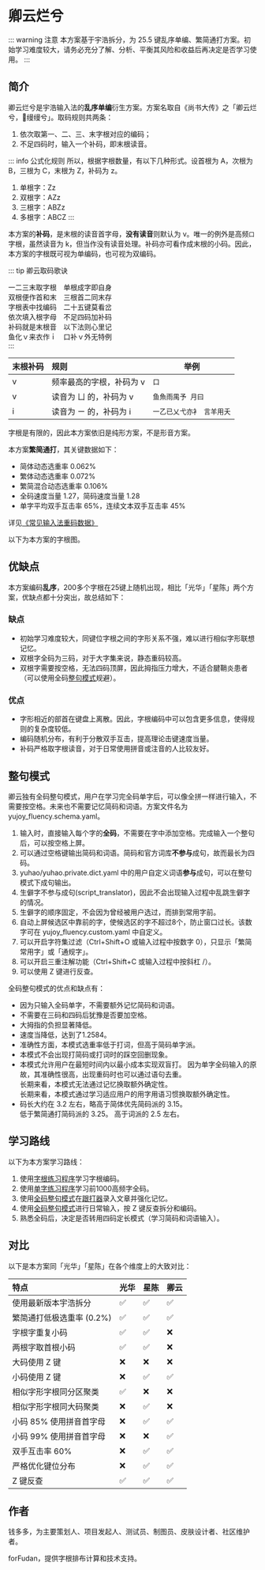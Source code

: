 # 卿云烂兮

::: warning 注意
本方案基于宇浩拆分，为 25.5 键乱序单编、繁简通打方案。初始学习难度较大，请务必充分了解、分析、平衡其风险和收益后再决定是否学习使用。
:::

## 简介

卿云烂兮是宇浩输入法的**乱序单编**衍生方案。方案名取自《尚书大传》之「卿云烂兮，𫄙缦缦兮」。取码规则共两条：

1. 依次取第一、二、三、末字根对应的编码；
2. 不足四码时，输入一个补码，即末根读音。

::: info 公式化规则
所以，根据字根数量，有以下几种形式。设首根为 A，次根为 B，三根为 C，末根为 Z，补码为 z。

1. 单根字：Zz
2. 双根字：AZz
3. 三根字：ABZz
4. 多根字：ABCZ
:::

本方案的**补码**，是末根的读音首字母，**没有读音**则默认为 v。唯一的例外是高频`口`字根，虽然读音为 k，但当作没有读音处理。补码亦可看作成末根的小码。因此，本方案的字根既可视为单编码，也可视为双编码。

::: tip 卿云取码歌诀  

一二三末取字根　单根成字即自身  
双根便作首和末　三根首二同末存  
字根表中找编码　二十五键莫看岔  
依次填入根字母　不足四码加补码  
补码就是末根音　以下法则心里记  
鱼化ｖ来衣作ｉ　口补ｖ外无特例  
:::

| 末根补码 | 规则                     | 举例                      |
| :------- | :----------------------- | ------------------------- |
| v        | 频率最高的字根，补码为 v | `口`                      |
| v        | 读音为 ㄩ 的，补码为 v   | `鱼魚雨禺予 月曰`         |
| i        | 读音为 ㄧ 的，补码为 i   | `一乙已乂弋亦衤 言羊用夭` |

字根是有限的，因此本方案依旧是纯形方案，不是形音方案。

本方案**繁简通打**，其关键数据如下：

- 简体动态选重率 0.062%
- 繁体动态选重率 0.072%
- 繁简混合动态选重率 0.106%
- 全码速度当量 1.27，简码速度当量 1.28
- 单字平均双手互击率 65%，连续文本双手互击率 45%

详见[《常见输入法重码数据》](./statistics.md)

以下为本方案的字根图。

<script setup>
import ZigenMap from "@/zigen/ZigenMap.vue"
</script>

<ZigenMap :default-scheme="'joy'" column-min-width="1.5rem" />

## 优缺点

本方案编码**乱序**，200多个字根在25键上随机出现，相比「光华」「星陈」两个方案，优缺点都十分突出，故总结如下：

### 缺点

- 初始学习难度较大，同键位字根之间的字形关系不强，难以进行相似字形联想记忆。
- 双根字全码为三码，对于大字集来说，静态重码较高。
- 双根字需要按空格，无法四码顶屏，因此拇指压力增大，不适合腱鞘炎患者（可以使用全码[整句模式](#整句模式)规避）。

### 优点

- 字形相近的部首在键盘上离散。因此，字根编码中可以包含更多信息，使得规则的复杂度较低。
- 编码随机分布，有利于分散双手互击，提高理论击键速度当量。
- 补码严格取字根读音，对于日常使用拼音或注音的人比较友好。

## 整句模式

卿云独有全码整句模式，用户在学习完全码单字后，可以像全拼一样进行输入，不需要按空格。未来也不需要记忆简码和词语。方案文件名为 yujoy_fluency.schema.yaml。

1. 输入时，直接输入每个字的**全码**，不需要在字中添加空格。完成输入一个整句后，可以按空格上屏。
2. 可以通过空格键输出简码和词语。简码和官方词库**不参与**成句，故而最长为四码。
3. yuhao/yuhao.private.dict.yaml 中的用户自定义词语**参与**成句，可以在整句模式下成句输出。
4. 生僻字不参与成句(script_translator)，因此不会出现输入过程中乱跳生僻字的情况。
5. 生僻字的顺序固定，不会因为曾经被用户选过，而排到常用字前。
6. 自动上屏候选区中靠前的字，使候选区的字不超过8个，防止窗口过长。该数字可在 yujoy_fluency.custom.yaml 中自定义。
7. 可以开启字符集过滤（Ctrl+Shift+O 或输入过程中按数字 0），只显示「繁简常用字」或「通规字」。
8. 可以开启三重注解功能（Ctrl+Shift+C 或输入过程中按斜杠 /）。
9. 可以使用 Z 键进行反查。

全码整句模式的优点和缺点有：

- 因为只输入全码单字，不需要额外记忆简码和词语。
- 不需要在三码和四码后犹豫是否要加空格。
- 大拇指的负担显著降低。
- 速度当降低，达到了1.2584。
- 准确性方面，本模式选重率低于打词，但高于简码单字派。
- 本模式不会出现打简码或打词时的踩空回删现象。
- 本模式允许用户在最短时间内以最小成本实现双盲打。
  因为单字全码输入的原故，其准确性很高，出现重码时也可以通过语句去重。  
  长期来看，本模式无法通过记忆换取额外确定性。  
  长期来看，本模式通过学习适应用户的用字用语习惯换取额外确定性。
- 码长大约在 3.2 左右，略高于简体优先简码派的 3.15。  
  低于繁简通打简码派的 3.25。 高于词派的 2.5 左右。  

## 学习路线

以下为本方案学习路线：

1. 使用[字根练习程序](../practice/root_joy.md)学习字根编码。
2. 使用[单字练习程序](../practice/char_joy.md)学习前1000高频字全码。
3. 使用[全码整句模式](#整句模式)在[跟打器](http://yupad.pages.dev/)录入文章并强化记忆。
4. 使用[全码整句模式](#整句模式)进行日常输入，按 Z 键反查拆分和编码。
5. 熟悉全码后，决定是否转用四码定长模式（学习简码和词语输入）。

## 对比

以下是本方案同「光华」「星陈」在各个维度上的大致对比：

| 特点                      | 光华 | 星陈 | 卿云 |
| :------------------------ | :--- | :--- | :--- |
| 使用最新版本宇浩拆分      | ✅    | ✅    | ✅    |
| 繁简通打低极选重率 (0.2%) | ✅    | ✅    | ✅    |
| 字根字重复小码            | ✅    | ✅    | ❌    |
| 两根字取首根小码          | ✅    | ✅    | ❌    |
| 大码使用 Z 键             | ❌    | ❌    | ❌    |
| 小码使用 Z 键             | ❌    | ✅    | ✅    |
| 相似字形字根同分区聚类    | ✅    | ❌    | ❌    |
| 相似字形字根同大码聚类    | ❌    | ✅    | ❌    |
| 小码 85% 使用拼音首字母   | ❌    | ✅    | ✅    |
| 小码 99% 使用拼音首字母   | ❌    | ❌    | ✅    |
| 双手互击率 60%            | ❌    | ✅    | ✅    |
| 严格优化键位分布          | ❌    | ✅    | ✅    |
| Z 键反查                  | ✅    | ✅    | ✅    |

## 作者

钱多多，为主要策划人、项目发起人、测试员、制图员、皮肤设计者、社区维护者。

forFudan，提供字根排布计算和技术支持。
